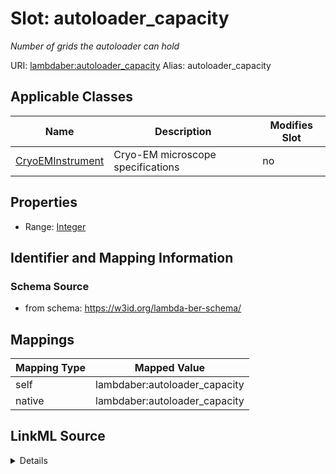 

# Slot: autoloader_capacity 


_Number of grids the autoloader can hold_





URI: [lambdaber:autoloader_capacity](https://w3id.org/lambda-ber-schema/autoloader_capacity)
Alias: autoloader_capacity

<!-- no inheritance hierarchy -->





## Applicable Classes

| Name | Description | Modifies Slot |
| --- | --- | --- |
| [CryoEMInstrument](CryoEMInstrument.md) | Cryo-EM microscope specifications |  no  |






## Properties

* Range: [Integer](Integer.md)




## Identifier and Mapping Information






### Schema Source


* from schema: https://w3id.org/lambda-ber-schema/




## Mappings

| Mapping Type | Mapped Value |
| ---  | ---  |
| self | lambdaber:autoloader_capacity |
| native | lambdaber:autoloader_capacity |




## LinkML Source

<details>
```yaml
name: autoloader_capacity
description: Number of grids the autoloader can hold
from_schema: https://w3id.org/lambda-ber-schema/
rank: 1000
alias: autoloader_capacity
owner: CryoEMInstrument
domain_of:
- CryoEMInstrument
range: integer

```
</details>